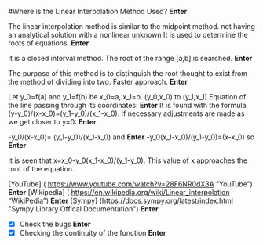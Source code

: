 
#Where is the Linear Interpolation Method Used? **Enter**

The linear interpolation method is similar to the midpoint method.
not having an analytical solution with a nonlinear unknown
It is used to determine the roots of equations. **Enter**

It is a closed interval method. The root of the range \[a,b\] is searched. **Enter**

The purpose of this method is to distinguish the root thought to exist 
from the method of dividing into two. Faster approach. **Enter**

Let y_0=f(a) and y_1=f(b) be x_0=a, x_1=b. (y_0,x_0) to (y_1,x_1) 
Equation of the line passing through its coordinates:  **Enter**
It is found with the formula (y-y_0)/(x-x_0)=(y_1-y_0)/(x_1-x_0). 
If necessary adjustments are made as we get closer to y=0: **Enter**

-y_0/(x-x_0)= (y_1-y_0)/(x_1-x_0) and **Enter**
-y_0(x_1-x_0)/(y_1-y_0)=(x-x_0) so **Enter**

It is seen that x=x_0-y_0(x_1-x_0)/(y_1-y_0). This value of x 
approaches the root of the equation.


[YouTube] ( https://www.youtube.com/watch?v=28F6NR0dX3A “YouTube”) **Enter**
[Wikipedia] ( https://en.wikipedia.org/wiki/Linear_interpolation “WikiPedia”) **Enter**
[Sympy] (https://docs.sympy.org/latest/index.html "Sympy Library Offical Documentation") **Enter**

-[x] Check the bugs **Enter**
-[x] Checking the continuity of the function **Enter**